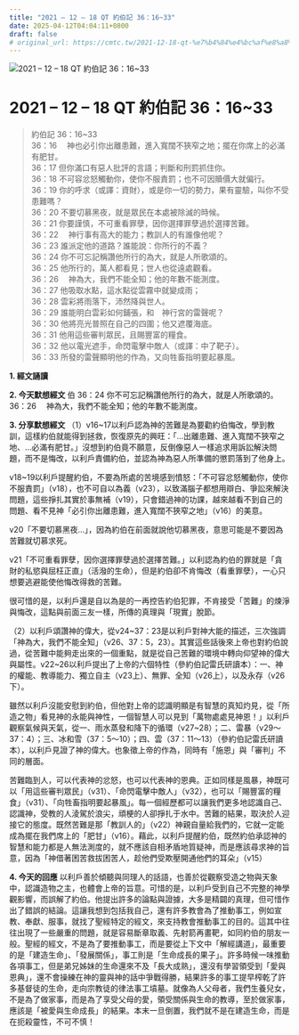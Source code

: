 ```yaml
---
title: "2021 – 12 – 18 QT 約伯記 36：16~33"
date: 2025-04-12T04:04:11+0800
draft: false
# original_url: https://cmtc.tw/2021-12-18-qt-%e7%b4%84%e4%bc%af%e8%a8%98-36%ef%bc%9a1633
---
```


![2021 – 12 – 18 QT 約伯記 36：16\~33](/images/qt.jpg   "2021 – 12 – 18 QT 約伯記 36：16\~33")

# 2021 – 12 – 18 QT 約伯記 36：16\~33

> 約伯記 36：16\~33  
> 36：16 　神也必引你出離患難，進入寬闊不狹窄之地；擺在你席上的必滿有肥甘。  
> 36：17 但你滿口有惡人批評的言語；判斷和刑罰抓住你。  
> 36：18 不可容忿怒觸動你，使你不服責罰；也不可因贖價大就偏行。  
> 36：19 你的呼求（或譯：資財），或是你一切的勢力，果有靈驗，叫你不受患難嗎？  
> 36：20 不要切慕黑夜，就是眾民在本處被除滅的時候。  
> 36：21 你要謹慎，不可重看罪孽，因你選擇罪孽過於選擇苦難。  
> 36：22 　神行事有高大的能力；教訓人的有誰像他呢？  
> 36：23 誰派定他的道路？誰能說：你所行的不義？  
> 36：24 你不可忘記稱讚他所行的為大，就是人所歌頌的。  
> 36：25 他所行的，萬人都看見；世人也從遠處觀看。  
> 36：26 　神為大，我們不能全知；他的年數不能測度。  
> 36：27 他吸取水點，這水點從雲霧中就變成雨；  
> 36：28 雲彩將雨落下，沛然降與世人。  
> 36：29 誰能明白雲彩如何鋪張，和　神行宮的雷聲呢？  
> 36：30 他將亮光普照在自己的四圍；他又遮覆海底。  
> 36：31 他用這些審判眾民，且賜豐富的糧食。  
> 36：32 他以電光遮手，命閃電擊中敵人（或譯：中了靶子）。  
> 36：33 所發的雷聲顯明他的作為，又向牲畜指明要起暴風。

**1. 經文誦讀**

**2.  今天默想經文**
伯 36：24 你不可忘記稱讚他所行的為大，就是人所歌頌的。  
36：26 　神為大，我們不能全知；他的年數不能測度。

**3. 分享默想經文**
（1）v16\~17以利戶認為神的苦難是為要勸約伯悔改，學到教訓，這樣約伯就能得到拯救，恢復原先的興旺：「…出離患難、進入寬闊不狹窄之地、…必滿有肥甘。」沒想到約伯竟不願意，反倒像惡人一樣追求用訴訟解決問題，而不是悔改，以利戶責備約伯，並認為神為惡人所準備的懲罰落到了他身上。

v18\~19以利戶提醒約伯，不要為所處的苦境感到憤怒：「不可容忿怒觸動你，使你不服責罰」（v18），也不可自以為義（v23），以致滿腦子都想用辯白、爭訟來解決問題，這些掙扎其實於事無補（v19），只會錯過神的功課，越來越看不到自己的問題、看不見神「必引你出離患難，進入寬闊不狹窄之地」（v16）的美意。

v20「不要切慕黑夜…」，因為約伯在前面就說他切慕黑夜，意思可能是不要因為苦難就切慕求死。

v21「不可重看罪孽，因你選擇罪孽過於選擇苦難。」以利認為約伯的罪就是「貪財的私慾與屈枉正直」（活潑的生命），但是約伯卻不肯悔改（看重罪孽），一心只想要逃避能使他悔改得救的苦難。

很可惜的是，以利戶還是自以為是的一再控告約伯犯罪，不肯接受「苦難」的煉淨與悔改，這點與前面三友一樣，所傳的真理與「現實」脫節。

（2）以利戶頌讚神的偉大，從v24\~37：23是以利戶對神大能的描述，三次強調「神為大，我們不能全知」（v26、37：5，23）。其實這些話後來上帝也對約伯說過，從苦難中能夠走出來的一個重點，就是從自己苦難的環境中轉向仰望神的偉大與屬性。v22\~26以利戶提出了上帝的六個特性（參約伯記雷氏研讀本）：一、神的權能、教導能力、獨立自主（v23上）、無罪、全知（v26上），以及永存（v26下）。

雖然以利戶沒能安慰到約伯，但他對上帝的認識明顯是有智慧的真知灼見，從「所造之物」看見神的永能與神性，一個智慧人可以見到「萬物處處見神恩！」以利戶觀察氣候與天氣，從一、雨水蒸發和降下的循環（v27\~28）；二、雷暴（v29～37：4）；三、冰和雪（37：5～10）；四、雲（37：11～13）（參約伯記雷氏研讀本），以利戶見證了神的偉大。也象徵上帝的作為，同時有「施恩」與「審判」不同的層面。

苦難臨到人，可以代表神的忿怒，也可以代表神的恩典。正如同樣是風暴，神既可以「用這些審判眾民」（v31）、「命閃電擊中敵人」（v32），也可以「賜豐富的糧食」（v31）、「向牲畜指明要起暴風」。每一個經歷都可以讓我們更多地認識自己、認識神，受教的人淩駕於浪尖，頑梗的人卻掙扎于水中。苦難的結果，取決於人迎接它的態度。既然苦難是那「教訓人的」（v22）神親自量給我們的，它就一定能成為擺在我們席上的「肥甘」（v16）。藉此，以利戶提醒約伯，既然約伯承認神的智慧和能力都是人無法測度的，就不應該自相矛盾地質疑神，而是應該尋求神的旨意，因為「神借著困苦救拔困苦人，趁他們受欺壓開通他們的耳朵」（v15）

**4. 今天的回應**
以利戶善於傾聽與同理人的話語，也善於從觀察受造之物與天象中，認識造物之主，也體會上帝的旨意。可惜的是，以利戶受到自己不完整的神學觀影響，而誤解了約伯。他提出許多的論點與證據，大多是精闢的真理，但可惜作出了錯誤的結論。這讓我想到包括我自己，還有許多教會為了推動事工，例如宣教、奉獻、服事，就找了聖經特定的經文，來支持教會推動事工的目的。這其中往往出現了一些嚴重的問題，就是容易斷章取義、先射箭再畫靶，如同約伯的朋友一般。聖經的經文，不是為了要推動事工，而是要從上下文中「解經講道」，最重要的是「建造生命」、「發展關係」，事工則是「生命成長的果子」。許多時候一味推動各項事工，但是弟兄姊妹的生命還來不及「長大成熟」，還沒有學習領受到「愛與恩典」，還不會操練在神的靈與神的話中爭戰得勝，結果許多的事工提早榨乾了許多基督徒的生命，走向宗教徒的律法事工墳墓。就像為人父母者，我們生養兒女，不是為了做家事，而是為了享受父母的愛，領受關係與生命的教導，至於做家事，應該是「被愛與生命成長」的結果。本末一旦倒置，我們就不是在建造生命，而是在扼殺靈性，不可不慎！
